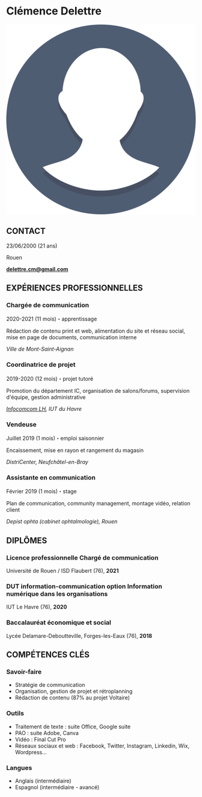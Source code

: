 # Clémence Delettre

![Profile icon](/icon.png)

## CONTACT
23/06/2000 (21 ans)

Rouen

**delettre.cm@gmail.com**

## EXPÉRIENCES PROFESSIONNELLES

### Chargée de communication
2020-2021 (11 mois)・apprentissage

Rédaction de contenu print et web, alimentation du site et réseau social, mise en page de documents, communication interne

*Ville de Mont-Saint-Aignan*

### Coordinatrice de projet
2019-2020 (12 mois)・projet tutoré

Promotion du département IC, organisation de salons/forums, supervision d'équipe, gestion administrative

*[Infocomcom LH](https://infocomcom-lh.com/), IUT du Havre*

### Vendeuse
Juillet 2019 (1 mois)・emploi saisonnier

Encaissement, mise en rayon et rangement du magasin

*DistriCenter, Neufchâtel-en-Bray*

### Assistante en communication
Février 2019 (1 mois)・stage

Plan de communication, community management, montage vidéo, relation client

*Depist ophta (cabinet ophtalmologie), Rouen*

## DIPLÔMES

### Licence professionnelle Chargé de communication
Université de Rouen / ISD Flaubert (76), **2021**

### DUT information-communication option Information numérique dans les organisations
IUT Le Havre (76), **2020**

### Baccalauréat économique et social 
Lycée Delamare-Deboutteville, Forges-les-Eaux (76), **2018**

## COMPÉTENCES CLÉS
### Savoir-faire
- Stratégie de communication
- Organisation, gestion de projet et rétroplanning
- Rédaction de contenu (87% au projet Voltaire)

### Outils
- Traitement de texte : suite Office, Google suite
- PAO : suite Adobe, Canva
- Vidéo : Final Cut Pro
- Réseaux sociaux et web : Facebook, Twitter, Instagram, Linkedin, Wix, Wordpress...

### Langues
- Anglais (intermédiaire)
- Espagnol (intermédiaire - avancé)






